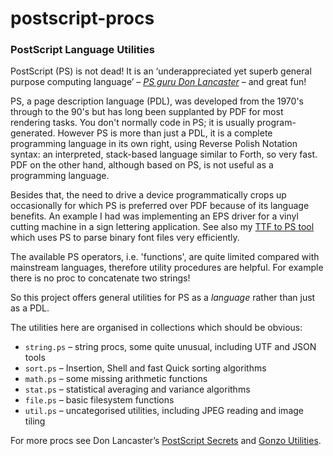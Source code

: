 # postscript-procs
### PostScript Language Utilities

PostScript (PS) is not dead! It is an ‘underappreciated yet superb general purpose computing language’ – [_PS guru Don  Lancaster_](https://www.tinaja.com/post01.shtml) – and great fun!

PS, a page description language (PDL), was developed from the 1970's through to the 90's but has long been supplanted by PDF for most rendering tasks. You don't normally code in PS; it is usually program-generated. However PS is more than just a PDL, it is a complete programming language in its own right, using Reverse Polish Notation syntax: an interpreted, stack-based language similar to Forth, so very fast. PDF on the other hand, although based on PS, is not useful as a programming language.

Besides that, the need to drive a device programmatically crops up occasionally for which PS is preferred over PDF because of its language benefits. An example I had was implementing an EPS driver for a vinyl cutting machine in a sign lettering application. See also my [TTF to PS tool](https://github.com/scriptituk/ttf2pscid2) which uses PS to parse binary font files very efficiently.

The available PS operators, i.e. 'functions', are quite limited compared with mainstream languages, therefore utility procedures are helpful. For example there is no proc to concatenate two strings!

So this project offers general utilities for PS as a _language_ rather than just as a PDL.

The utilities here are organised in collections which should be obvious:

* `string.ps` – string procs, some quite unusual, including UTF and JSON tools
* `sort.ps` – Insertion, Shell and fast Quick sorting algorithms
* `math.ps` – some missing arithmetic functions
* `stat.ps` – statistical averaging and variance algorithms
* `file.ps` – basic filesystem functions
* `util.ps` – uncategorised utilities, including JPEG reading and image tiling

For more procs see Don Lancaster’s [PostScript Secrets](https://www.tinaja.com/glib/pssecrets.pdf) and [Gonzo Utilities](https://www.tinaja.com/post01.shtml#gonzo).
